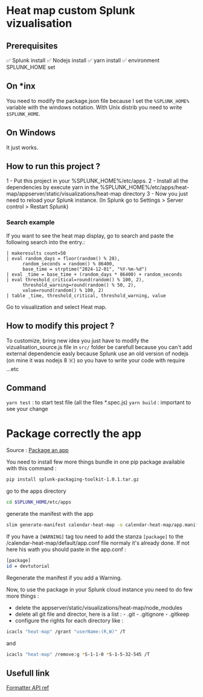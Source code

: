 # Heat map custom Splunk vizualisation

## Prerequisites

✅ Splunk install
✅ Nodejs install
✅ yarn install
✅ environment SPLUNK_HOME set

## On *inx

You need to modify the package.json file because I set the `%SPLUNK_HOME%` variable with the windows notation. With Unix distrib you need to write `$SPLUNK_HOME`.

## On Windows

It just works.

## How to run this project ?

1 - Put this project in your %SPLUNK_HOME%/etc/apps.
2 - Install all the dependencies by execute yarn in the %SPLUNK_HOME%/etc/apps/heat-map/appserver/static/visualizations/heat-map directory
3 - Now you just need to reload your Splunk instance. (In Splunk go to Settings > Server control > Restart Splunk)

### Search example

If you want to see the heat map display, go to search and paste the following search into the entry.:

```spl
| makeresults count=50
| eval random_days = floor(random() % 28), 
      random_seconds = random() % 86400,   
      base_time = strptime("2024-12-01", "%Y-%m-%d")
| eval _time = base_time + (random_days * 86400) + random_seconds
| eval threshold_critical=round(random() % 100, 2), 
      threshold_warning=round(random() % 50, 2),
      value=round(random() % 100, 2) 
| table _time, threshold_critical, threshold_warning, value
```

Go to visualization and select Heat map.

## How to modify this project ?

To customize, bring new idea you just have to modify the vizualisation_source.js file in `src/` folder be carefull because you can't add external dependencie easly because Splunk use an old version of nodejs (on mine it was nodejs 8 ☠️) so you have to write your code with require ...etc

## Command

`yarn test` : to start test file (all the files *.spec.js)
`yarn build` : important to see your change

# Package correctly the app

Source : [Package an app](https://dev.splunk.com/enterprise/tutorials/module_validate/packageapp)

You need to install few more things bundle in one pip package available with this command :

 ```bash
 pip install splunk-packaging-toolkit-1.0.1.tar.gz
 ```

go to the apps directory 

```bash
cd $SPLUNK_HOME/etc/apps
```

generate the manifest with the app

```bash
slim generate-manifest calendar-heat-map -o calendar-heat-map/app.manifest
```

If you have a `[WARNING]` tag tou need to add the stanza `[package]` to the /calendar-heat-map/default/app.conf file normaly it's already done. If not here his wath you should paste in the app.conf : 

```bash
[package]
id = devtutorial
```

Regenerate the manifest if you add a Warning.

Now, to use the package in your Splunk cloud instance you need to do few more things :

- delete the appserver/static/visualizations/heat-map/node_modules
- delete all git file and director, here is a list :
      - .git
      - .gitignore
      - .gitkeep
- configure the rights for each directory like :

```bash
icacls "heat-map" /grant "userName:(R,W)" /T
```

and

```bash
icacls "heat-map" /remove:g *S-1-1-0 *S-1-5-32-545 /T
```

## Usefull link

[Formatter API ref](https://docs.splunk.com/Documentation/SplunkCloud/9.1.2308/AdvancedDev/CustomVizFormatterApiRef)
